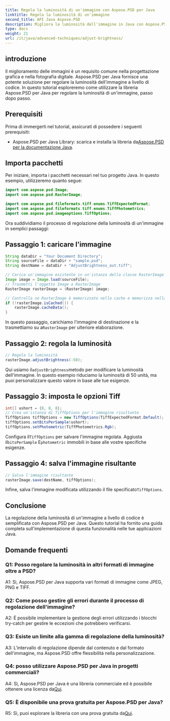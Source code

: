 ```yaml
---
title: Regola la luminosità di un'immagine con Aspose.PSD per Java
linktitle: Regola la luminosità di un'immagine
second_title: API Java Aspose.PSD
description: Migliora la luminosità dell'immagine in Java con Aspose.PSD. Guida passo passo per regolare la luminosità dell'immagine a livello di codice.
type: docs
weight: 21
url: /it/java/advanced-techniques/adjust-brightness/
---
```

## introduzione

Il miglioramento delle immagini è un requisito comune nella progettazione grafica e nella fotografia digitale. Aspose.PSD per Java fornisce una potente soluzione per regolare la luminosità dell'immagine a livello di codice. In questo tutorial esploreremo come utilizzare la libreria Aspose.PSD per Java per regolare la luminosità di un'immagine, passo dopo passo.

## Prerequisiti

Prima di immergerti nel tutorial, assicurati di possedere i seguenti prerequisiti:

-  Aspose.PSD per Java Library: scarica e installa la libreria da[Aspose.PSD per la documentazione Java](https://reference.aspose.com/psd/java/).

## Importa pacchetti

Per iniziare, importa i pacchetti necessari nel tuo progetto Java. In questo esempio, utilizzeremo quanto segue:

```java
import com.aspose.psd.Image;
import com.aspose.psd.RasterImage;

import com.aspose.psd.fileformats.tiff.enums.TiffExpectedFormat;
import com.aspose.psd.fileformats.tiff.enums.TiffPhotometrics;
import com.aspose.psd.imageoptions.TiffOptions;
```

Ora suddividiamo il processo di regolazione della luminosità di un'immagine in semplici passaggi:

## Passaggio 1: caricare l'immagine

```java
String dataDir = "Your Document Directory";
String sourceFile = dataDir + "sample.psd";
String destName = dataDir + "AdjustBrightness_out.tiff";

// Carica un'immagine esistente in un'istanza della classe RasterImage
Image image = Image.load(sourceFile);
// Trasmetti l'oggetto Image a RasterImage
RasterImage rasterImage = (RasterImage) image;

// Controlla se RasterImage è memorizzato nella cache e memorizza nella cache RasterImage per prestazioni migliori
if (!rasterImage.isCached()) {
    rasterImage.cacheData();
}
```

 In questo passaggio, carichiamo l'immagine di destinazione e la trasmettiamo su a`RasterImage` per ulteriore elaborazione.

## Passaggio 2: regola la luminosità

```java
// Regola la luminosità
rasterImage.adjustBrightness(-50);
```

 Qui usiamo il`adjustBrightness`metodo per modificare la luminosità dell'immagine. In questo esempio riduciamo la luminosità di 50 unità, ma puoi personalizzare questo valore in base alle tue esigenze.

## Passaggio 3: imposta le opzioni Tiff

```java
int[] ushort = {8, 8, 8};
// Crea un'istanza di TiffOptions per l'immagine risultante
TiffOptions tiffOptions = new TiffOptions(TiffExpectedFormat.Default);
tiffOptions.setBitsPerSample(ushort);
tiffOptions.setPhotometric(TiffPhotometrics.Rgb);
```

 Configura il`TiffOptions` per salvare l'immagine regolata. Aggiusta il`bitsPerSample` E`photometric` immobili in base alle vostre specifiche esigenze.

## Passaggio 4: salva l'immagine risultante

```java
// Salva l'immagine risultante
rasterImage.save(destName, tiffOptions);
```

 Infine, salva l'immagine modificata utilizzando il file specificato`TiffOptions`.

## Conclusione

La regolazione della luminosità di un'immagine a livello di codice è semplificata con Aspose.PSD per Java. Questo tutorial ha fornito una guida completa sull'implementazione di questa funzionalità nelle tue applicazioni Java.

## Domande frequenti

### Q1: Posso regolare la luminosità in altri formati di immagine oltre a PSD?

A1: Sì, Aspose.PSD per Java supporta vari formati di immagine come JPEG, PNG e TIFF.

### Q2: Come posso gestire gli errori durante il processo di regolazione dell'immagine?

A2: È possibile implementare la gestione degli errori utilizzando i blocchi try-catch per gestire le eccezioni che potrebbero verificarsi.

### Q3: Esiste un limite alla gamma di regolazione della luminosità?

A3: L'intervallo di regolazione dipende dal contenuto e dal formato dell'immagine, ma Aspose.PSD offre flessibilità nella personalizzazione.

### Q4: posso utilizzare Aspose.PSD per Java in progetti commerciali?

 A4: Sì, Aspose.PSD per Java è una libreria commerciale ed è possibile ottenere una licenza da[Qui](https://purchase.aspose.com/buy).

### Q5: È disponibile una prova gratuita per Aspose.PSD per Java?

 R5: Sì, puoi esplorare la libreria con una prova gratuita da[Qui](https://releases.aspose.com/).